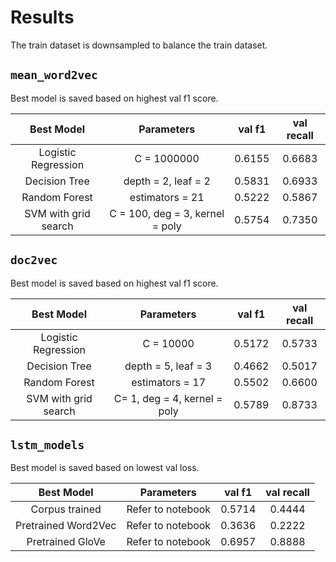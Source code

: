# Results
The train dataset is downsampled to balance the train dataset.

## `mean_word2vec`
Best model is saved based on highest val f1 score.

Best Model | Parameters | val f1 | val recall
:-----: | :-----: | :-----: | :-----:
Logistic Regression | C = 1000000 | 0.6155 | 0.6683
Decision Tree | depth = 2, leaf = 2 | 0.5831 | 0.6933
Random Forest | estimators = 21 | 0.5222 | 0.5867
SVM with grid search | C = 100, deg = 3, kernel = poly | 0.5754 | 0.7350

## `doc2vec`
Best model is saved based on highest val f1 score.

Best Model | Parameters | val f1 | val recall
:-----: | :-----: | :-----: | :-----:
Logistic Regression | C = 10000 | 0.5172 | 0.5733
Decision Tree | depth = 5, leaf = 3 | 0.4662 | 0.5017
Random Forest | estimators = 17 | 0.5502 | 0.6600
SVM with grid search | C= 1, deg = 4, kernel = poly | 0.5789 | 0.8733

## `lstm_models`
Best model is saved based on lowest val loss.

Best Model | Parameters | val f1 | val recall
:-----: | :-----: | :-----: | :-----:
Corpus trained | Refer to notebook | 0.5714 | 0.4444
Pretrained Word2Vec | Refer to notebook | 0.3636 | 0.2222
Pretrained GloVe | Refer to notebook | 0.6957 | 0.8888